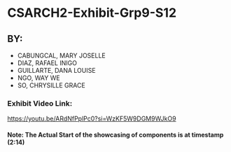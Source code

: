 # CSARCH2-Exhibit-Grp9-S12
## BY:
- CABUNGCAL, MARY JOSELLE
- DIAZ, RAFAEL INIGO
- GUILLARTE, DANA LOUISE
- NGO, WAY WE
- SO, CHRYSILLE GRACE
### Exhibit Video Link:
https://youtu.be/ARdNfPplPc0?si=WzKF5W9DGM9WJkO9
#### Note: The Actual Start of the showcasing of components is at timestamp (2:14)
